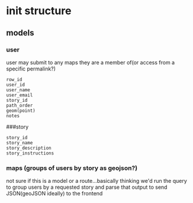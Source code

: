 # init structure


## models
### user
user may submit to any maps they are a member of(or access from a specific permalink?)

```
row_id
user_id
user_name
user_email
story_id
path_order
geom(point)
notes
```


###story
```
story_id
story_name
story_description
story_instructions
```

### maps (groups of users by story as geojson?)

not sure if this is a model or a route...basically thinking we'd run the query to group users by a requested story and parse that output to send JSON(geoJSON ideally) to the frontend
